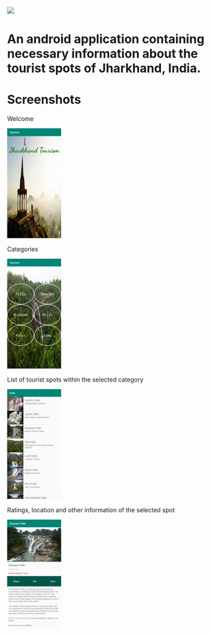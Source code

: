 ![](https://camo.githubusercontent.com/4f8eea3f04633f2960dab887c22ba3e6d2f35d70/68747470733a2f2f696d672e736869656c64732e696f2f62616467652f4275696c74253230776974682d416e64726f69642d626c75652e7376673f6c6f6e6743616368653d74727565267374796c653d666f722d7468652d6261646765266c6f676f3d616e64726f696426636f6c6f72423d303064646666)

# An android application containing necessary information about the tourist spots of Jharkhand, India.

# Screenshots

Welcome

<img src="./screenshots/welcome.jpg" alt="splash" width="25%" height="auto">

Categories

<img src="./screenshots/categories.jpg" alt="home" width="25%" height="auto">

List of tourist spots within the selected category

<img src="./screenshots/list.jpg" alt="section" width="25%" height="auto">

Ratings, location and other information of the selected spot

<img src="./screenshots/details.jpg" alt="details" width="25%" height="auto">
